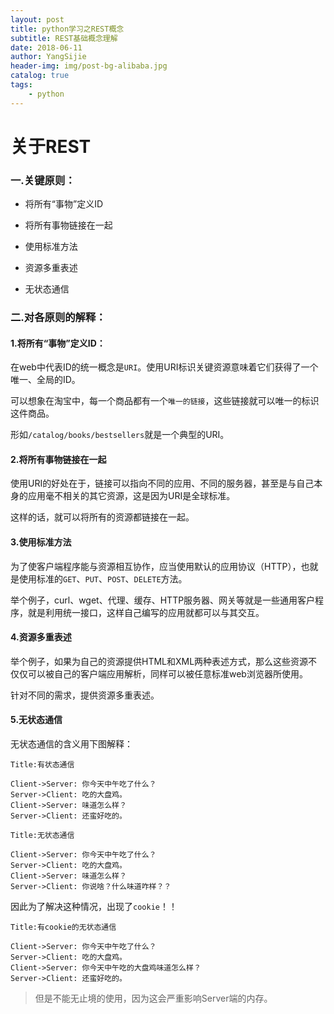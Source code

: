 ```yaml
--- 
layout: post
title: python学习之REST概念
subtitle: REST基础概念理解
date: 2018-06-11
author: YangSijie
header-img: img/post-bg-alibaba.jpg
catalog: true
tags:
    - python
---
```


# 关于REST

### 一.关键原则：

- 将所有“事物”定义ID

- 将所有事物链接在一起

- 使用标准方法

- 资源多重表述

- 无状态通信

### 二.对各原则的解释：

#### 1.将所有“事物”定义ID：

在web中代表ID的统一概念是`URI`。使用URI标识关键资源意味着它们获得了一个唯一、全局的ID。

可以想象在淘宝中，每一个商品都有一个`唯一的链接`，这些链接就可以唯一的标识这件商品。

形如`/catalog/books/bestsellers`就是一个典型的URI。

#### 2.将所有事物链接在一起

使用URI的好处在于，链接可以指向不同的应用、不同的服务器，甚至是与自己本身的应用毫不相关的其它资源，这是因为URI是全球标准。

这样的话，就可以将所有的资源都链接在一起。

#### 3.使用标准方法

为了使客户端程序能与资源相互协作，应当使用默认的应用协议（HTTP），也就是使用标准的`GET`、`PUT`、`POST`、`DELETE`方法。

举个例子，curl、wget、代理、缓存、HTTP服务器、网关等就是一些通用客户程序，就是利用统一接口，这样自己编写的应用就都可以与其交互。

#### 4.资源多重表述

举个例子，如果为自己的资源提供HTML和XML两种表述方式，那么这些资源不仅仅可以被自己的客户端应用解析，同样可以被任意标准web浏览器所使用。

针对不同的需求，提供资源多重表述。

#### 5.无状态通信

无状态通信的含义用下图解释：

```sequence
Title:有状态通信

Client->Server: 你今天中午吃了什么？
Server->Client: 吃的大盘鸡。
Client->Server: 味道怎么样？
Server->Client: 还蛮好吃的。
```

```sequence
Title:无状态通信

Client->Server: 你今天中午吃了什么？
Server->Client: 吃的大盘鸡。
Client->Server: 味道怎么样？
Server->Client: 你说啥？什么味道咋样？？
```

因此为了解决这种情况，出现了`cookie`！！

```sequence
Title:有cookie的无状态通信

Client->Server: 你今天中午吃了什么？
Server->Client: 吃的大盘鸡。
Client->Server: 你今天中午吃的大盘鸡味道怎么样？
Server->Client: 还蛮好吃的。
```

> 但是不能无止境的使用，因为这会严重影响Server端的内存。